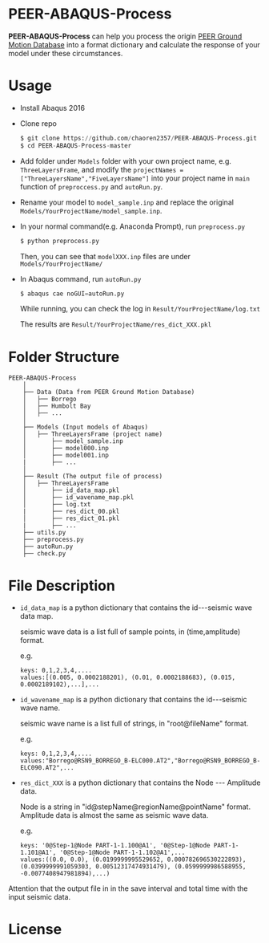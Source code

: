 # PEER-ABAQUS-Process
**PEER-ABAQUS-Process** can help you process the origin [PEER Ground Motion Database](http://ngawest2.berkeley.edu) into a format dictionary and calculate the response of your model under these circumstances.

# Usage

- Install Abaqus 2016

- Clone repo

  ```python
  $ git clone https://github.com/chaoren2357/PEER-ABAQUS-Process.git
  $ cd PEER-ABAQUS-Process-master
  ```

- Add folder under `Models` folder with your own project name, e.g. `ThreeLayersFrame`, and modify the `projectNames =  ["ThreeLayersName","FiveLayersName"]` into your project name in `main` function of `preproccess.py` and `autoRun.py`.

- Rename your model to `model_sample.inp` and replace the original `Models/YourProjectName/model_sample.inp`.

- In your normal command(e.g. Anaconda Prompt), run `preprocess.py`

    ```python
    $ python preprocess.py
    ```
    
    Then, you can see that `modelXXX.inp` files are under `Models/YourProjectName/`
    
- In Abaqus command, run `autoRun.py`

    ```python
    $ abaqus cae noGUI=autoRun.py
    ```
    
    While running, you can check the log in `Result/YourProjectName/log.txt`
    
    The results are  `Result/YourProjectName/res_dict_XXX.pkl`

# Folder Structure

```
PEER-ABAQUS-Process
    │
    ├── Data (Data from PEER Ground Motion Database)
    │   ├── Borrego
    │   ├── Humbolt Bay
    │   ├── ...
    │
    ├── Models (Input models of Abaqus)
    │   ├── ThreeLayersFrame (project name)
    │       ├── model_sample.inp 
    │       ├── model000.inp 
    │       ├── model001.inp
    |       ├── ...
    │
    ├── Result (The output file of process)
    │   ├── ThreeLayersFrame 
    │       ├── id_data_map.pkl
    │       ├── id_wavename_map.pkl
    │       ├── log.txt
    |       ├── res_dict_00.pkl
    │       ├── res_dict_01.pkl
    |       ├── ...    
    ├── utils.py   
    ├── preprocess.py 
    ├── autoRun.py
    ├── check.py 
```

File Description
===============

- `id_data_map` is a python dictionary that contains the id---seismic wave data map. 

  seismic wave data is a list full of sample points, in (time,amplitude) format.

  e.g. 

	```
  keys: 0,1,2,3,4,....
  values:[(0.005, 0.0002188201), (0.01, 0.0002188683), (0.015, 0.0002189102),...],...
	```
- `id_wavename_map` is a python dictionary that contains the id---seismic wave name. 

  seismic wave name is a list full of strings, in "root@fileName" format.

  e.g. 

	```
  keys: 0,1,2,3,4,....
  values:"Borrego@RSN9_BORREGO_B-ELC000.AT2","Borrego@RSN9_BORREGO_B-ELC090.AT2",...
	```
- `res_dict_XXX` is a python dictionary that contains the Node --- Amplitude data. 

  Node is a string in "id@stepName@regionName@pointName" format.
  Amplitude data is almost the same as seismic wave data.

  e.g. 

	```
  keys: '0@Step-1@Node PART-1-1.100@A1', '0@Step-1@Node PART-1-1.101@A1', '0@Step-1@Node PART-1-1.102@A1',...
  values:((0.0, 0.0), (0.0199999995529652, 0.000782696530222893), (0.0399999991059303, 0.00512317474931479), (0.0599999986588955, -0.0077408947981894),...)

Attention that the output file in in the save interval and total time with the input seismic data.

License
=======

